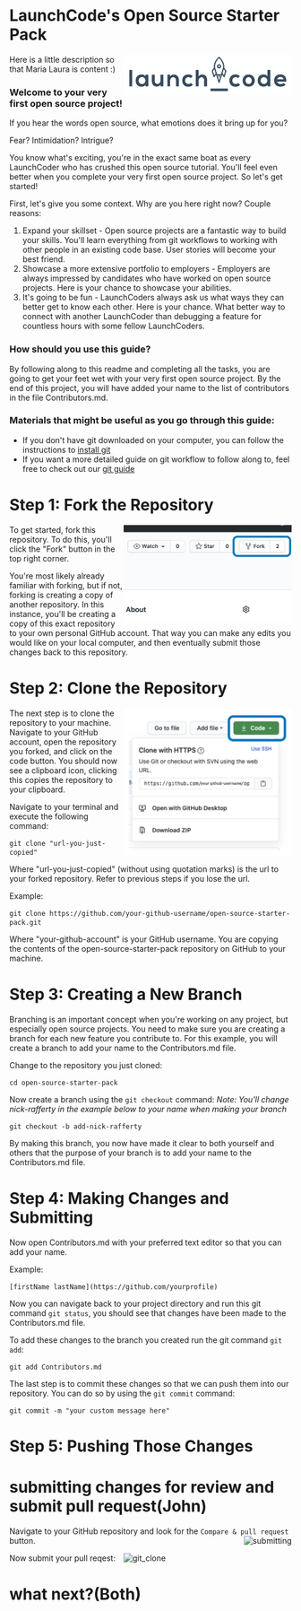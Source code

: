 # LaunchCode's Open Source Starter Pack
<img align = "right" width = "300" src="images/launchcode.png" alt = "launchcode_logo" />

Here is a little description so that Maria Laura is content :) 

### Welcome to your very first open source project!
If you hear the words open source, what emotions does it bring up for you? 

Fear? Intimidation? Intrigue? 

You know what's exciting, you're in the exact same boat as every LaunchCoder who has crushed this open source tutorial. You'll feel even better when you complete your very first open source project. So let's get started!

First, let's give you some context. Why are you here right now? Couple reasons:

<ol>
<li>Expand your skillset - Open source projects are a fantastic way to build your skills. You'll learn everything from git workflows to working with other people in an existing code base. User stories will become your best friend. 
</li>
<li> Showcase a more extensive portfolio to employers - Employers are always impressed by candidates who have worked on open source projects. Here is your chance to showcase your abilities.
<li> It's going to be fun - LaunchCoders always ask us what ways they can better get to know each other. Here is your chance. What better way to connect with another LaunchCoder than debugging a feature for countless hours with some fellow LaunchCoders. 
</li>
</li>
</ol>

### How should you use this guide? 

By following along to this readme and completing all the tasks, you are going to get your feet wet with your very first open source project. By the end of this project, you will have added your name to the list of contributors in the file Contributors.md. 

### Materials that might be useful as you go through this guide:
- If you don't have git downloaded on your computer, you can follow the instructions to [install git](https://docs.github.com/en/github/getting-started-with-github/set-up-git)
- If you want a more detailed guide on git workflow to follow along to, feel free to check out our [git guide](https://education.launchcode.org/liftoff/modules/git/git-workflow.html)

# Step 1: Fork the Repository
<img align = "right" width = "300" src="images/Fork.png" alt = "forking_a_repository" />
To get started, fork this repository. To do this, you'll click the "Fork" button in the top right corner. 

You're most likely already familiar with forking, but if not, forking is creating a copy of another repository. In this instance, you'll be creating a copy of this exact repository to your own personal GitHub account. That way you can make any edits you would like on your local computer, and then eventually submit those changes back to this repository. 

# Step 2: Clone the Repository
<img align = "right" width = "300" src="images/git_clone_edited_new.png" alt = "git_clone" />

The next step is to clone the repository to your machine. Navigate to your GitHub account, open the repository you forked, and click on the code button. You should now see a clipboard icon, clicking this copies the repository to your clipboard.

Navigate to your terminal and execute the following command:
```
git clone "url-you-just-copied"
```
Where "url-you-just-copied" (without using quotation marks) is the url to your forked repository. Refer to previous steps if you lose the url.

Example:
```
git clone https://github.com/your-github-username/open-source-starter-pack.git
```
Where "your-github-account" is your GitHub username. You are copying the contents of the open-source-starter-pack repository on GitHub to your machine.


# Step 3: Creating a New Branch


Branching is an important concept when you're working on any project, but especially open source projects. You need to make sure you are creating a branch for each new feature you contribute to. For this example, you will create a branch to add your name to the Contributors.md file. 

Change to the repository you just cloned:
```
cd open-source-starter-pack
````

Now create a branch using the `git checkout` command:
*Note: You'll change nick-rafferty in the example below to your name when making your branch*
```
git checkout -b add-nick-rafferty
```

By making this branch, you now have made it clear to both yourself and others that the purpose of your branch is to add your name to the Contributors.md file. 


# Step 4: Making Changes and Submitting
Now open Contributors.md with your preferred text editor so that you can add your name.

Example:
```
[firstName lastName](https://github.com/yourprofile)
```

Now you can navigate back to your project directory and run this git command `git status`, you should see that changes have been made to the Contributors.md file.

To add these changes to the branch you created run the git command `git add`:
```
git add Contributors.md
```
The last step is to commit these changes so that we can push them into our repository. You can do so by using the `git commit` command:
```
git commit -m "your custom message here"
```
# Step 5: Pushing Those Changes

# submitting changes for review and submit pull request(John)
Navigate to your GitHub repository and look for the `Compare & pull request` button.
<img style="float: right;" src="images/compare_and_pull.png" alt="submitting" />

Now submit your pull reqest:
<img align = "right" width = "300" src="images/open_pull_request.png" alt = "git_clone" />




# what next?(Both)
